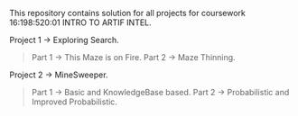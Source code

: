 This repository contains solution for all projects for coursework 16:198:520:01 INTRO TO ARTIF INTEL.

Project 1 -> Exploring Search.
>Part 1 -> This Maze is on Fire.
>Part 2 -> Maze Thinning.

Project 2 -> MineSweeper.
>Part 1 -> Basic and KnowledgeBase based.
>Part 2 -> Probabilistic and Improved Probabilistic.
